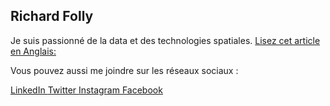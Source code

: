 ## Richard Folly ##
Je suis passionné de la data et des technologies spatiales.
[ Lisez cet article en Anglais: ](servirglobal.net/Global/Articles/Article/2576/servir-and-sport-hosting-mandela-washington-fellowship-for-young-african-leader)

Vous pouvez aussi me joindre sur les réseaux sociaux :

[ LinkedIn ](https://www.linkedin.com/in/richard-folly-0430a885)
[ Twitter ](twitter.com/richardfolly1)
[ Instagram ](instagram.com/richardfolly)
[ Facebook ](https://www.facebook.com/komlan.r.folly)
